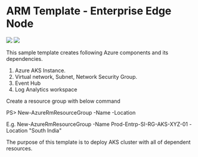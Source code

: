 # ARM Template - Enterprise Edge Node

<img src="https://aka.ms/deploytoazurebutton"/>

<a href="https://portal.azure.com/#create/Microsoft.Template/uri/https%3A%2F%2Fraw.githubusercontent.com%2FTanla%2FEdgeNode-Deployment-Enterprise%2Fmaster%2Fazuredeploy.json" target="_blank">
    <img src="https://aka.ms/deploytoazurebutton"/>
</a>

This sample template creates following Azure components and its dependencies.

1. Azure AKS Instance.
2. Virtual network, Subnet, Network Security Group.
3. Event Hub
4. Log Analytics workspace

Create a resource group with below command

PS> New-AzureRmResourceGroup -Name <Resource-Group-Name> -Location <Azure-Region>
    
E.g. New-AzureRmResourceGroup -Name Prod-Entrp-SI-RG-AKS-XYZ-01 -Location "South India"

The purpose of this template is to deploy AKS cluster with all of dependent resources.
